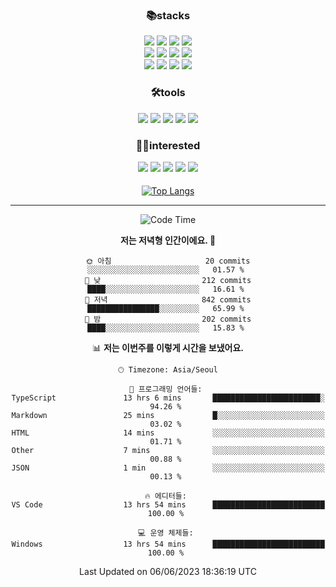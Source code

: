 
<div align="center">

 <h3>📚stacks</h3>

 
 <img src="https://img.shields.io/badge/HTML5-E34F26?style=flat-square&logo=HTML5&logoColor=white"/>
 <img src="https://img.shields.io/badge/CSS3-1572B6?style=flat-square&logo=CSS3&logoColor=white"/> 
 <img src="https://img.shields.io/badge/JavaScript-F7DF1E?style=flat-square&logo=JavaScript&logoColor=white"/>
 <img src="https://img.shields.io/badge/TypeScript-3178C6?style=flat-square&logo=TypeScript&logoColor=white"/><br/>
 <img src="https://img.shields.io/badge/React-61DAFB?style=flat-square&logo=React&logoColor=white"/>
 <img src="https://img.shields.io/badge/Redux-764ABC?style=flat-square&logo=Redux&logoColor=white"/>  
 <img src="https://img.shields.io/badge/React Query-FF4152?style=flat-square&logo=React Query&logoColor=white"/>  
 <img src="https://img.shields.io/badge/Next.js-000000?style=flat-square&logo=Next.js&logoColor=white"/> <br/>
 <img src="https://img.shields.io/badge/Font Awesome-528DD7?style=flat-square&logo=Font Awesome&logoColor=white"/>
 <img src="https://img.shields.io/badge/MUI-007FFF?style=flat-square&logo=MUI&logoColor=white"/>
 <img src="https://img.shields.io/badge/styled-components-DB7093?style=flat-square&logo=styled-components&logoColor=white"/>
 <img src="https://img.shields.io/badge/Sass-CC6699?style=flat-square&logo=Sass&logoColor=white"/>


 
 
<h3>🛠tools</h3> 
<img src="https://img.shields.io/badge/Visual Studio Code-007ACC?style=flat-square&logo=Visual Studio Code&logoColor=white"/>
<img src="https://img.shields.io/badge/Git-F05032?style=flat-square&logo=Git&logoColor=white"/>
<img src="https://img.shields.io/badge/GitHub-181717?style=flat-square&logo=GitHub&logoColor=white"/>
<img src="https://img.shields.io/badge/Yarn-2C8EBB?style=flat-square&logo=yarn&logoColor=white"/>
<img src="https://img.shields.io/badge/Vite-646CFF?style=flat-square&logo=vite&logoColor=white"/>
 



<h3>🤸‍♀️interested</h3>

 <img src="https://img.shields.io/badge/MongoDB-47A248?style=flat-square&logo=mongoDB&logoColor=white"/>
 <img src="https://img.shields.io/badge/Node.js-339933?style=flat-square&logo=Node.js&logoColor=white"/>
 <img src="https://img.shields.io/badge/Kotline-7F52FF?style=flat-square&logo=Kotlin&logoColor=white"/>
 <img src="https://img.shields.io/badge/Android-3DDC84?style=flat-square&logo=android&logoColor=white"/>
 <img src="https://img.shields.io/badge/MySQL-4479A1?style=flat-square&logo=MySQL&logoColor=white"/>

  
<h4></h4> 
  
[![Top Langs](https://github-readme-stats.vercel.app/api/top-langs/?username=blueprint-12&layout=compact)](https://github.com/blueprint-12/github-readme-stats)

 </div>
 

<hr/>
<div align="center">
 
<!--START_SECTION:waka-->
![Code Time](http://img.shields.io/badge/Code%20Time-747%20hrs%2032%20mins-blue)

**저는 저녁형 인간이에요. 🦉** 

```text
🌞 아침                     20 commits          ░░░░░░░░░░░░░░░░░░░░░░░░░   01.57 % 
🌆 낮　                     212 commits         ████░░░░░░░░░░░░░░░░░░░░░   16.61 % 
🌃 저녁                     842 commits         ████████████████░░░░░░░░░   65.99 % 
🌙 밤　                     202 commits         ████░░░░░░░░░░░░░░░░░░░░░   15.83 % 
```


📊 **저는 이번주를 이렇게 시간을 보냈어요.** 

```text
🕑︎ Timezone: Asia/Seoul

💬 프로그래밍 언어들: 
TypeScript               13 hrs 6 mins       ████████████████████████░   94.26 % 
Markdown                 25 mins             █░░░░░░░░░░░░░░░░░░░░░░░░   03.02 % 
HTML                     14 mins             ░░░░░░░░░░░░░░░░░░░░░░░░░   01.71 % 
Other                    7 mins              ░░░░░░░░░░░░░░░░░░░░░░░░░   00.88 % 
JSON                     1 min               ░░░░░░░░░░░░░░░░░░░░░░░░░   00.13 % 

🔥 에디터들: 
VS Code                  13 hrs 54 mins      █████████████████████████   100.00 % 

💻 운영 체제들: 
Windows                  13 hrs 54 mins      █████████████████████████   100.00 % 
```


 Last Updated on 06/06/2023 18:36:19 UTC
<!--END_SECTION:waka-->
 

</div>





